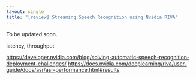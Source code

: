 ```yaml
---
layout: single
title: "[review] Streaming Speech Recognition using Nvidia RIVA"
---
```


To be updated soon.

latency, throughput

https://developer.nvidia.com/blog/solving-automatic-speech-recognition-deployment-challenges/
https://docs.nvidia.com/deeplearning/riva/user-guide/docs/asr/asr-performance.html#results
